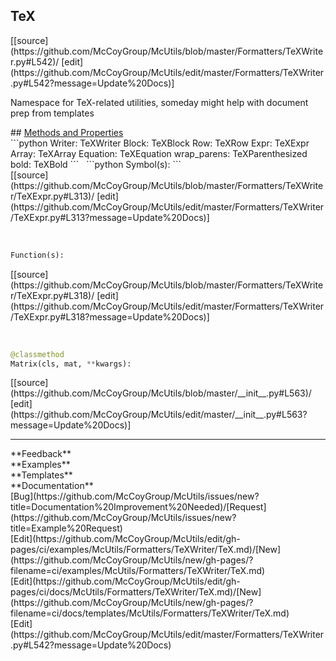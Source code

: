 ## <a id="McUtils.Formatters.TeXWriter.TeX">TeX</a> 

<div class="docs-source-link" markdown="1">
[[source](https://github.com/McCoyGroup/McUtils/blob/master/Formatters/TeXWriter.py#L542)/
[edit](https://github.com/McCoyGroup/McUtils/edit/master/Formatters/TeXWriter.py#L542?message=Update%20Docs)]
</div>

Namespace for TeX-related utilities, someday might help with document prep from templates







<div class="collapsible-section">
 <div class="collapsible-section collapsible-section-header" markdown="1">
## <a class="collapse-link" data-toggle="collapse" href="#methods" markdown="1"> Methods and Properties</a> <a class="float-right" data-toggle="collapse" href="#methods"><i class="fa fa-chevron-down"></i></a>
 </div>
 <div class="collapsible-section collapsible-section-body collapse show" id="methods" markdown="1">
 ```python
Writer: TeXWriter
Block: TeXBlock
Row: TeXRow
Expr: TeXExpr
Array: TeXArray
Equation: TeXEquation
wrap_parens: TeXParenthesized
bold: TeXBold
```
<a id="McUtils.Formatters.TeXWriter.TeXExpr.name" class="docs-object-method">&nbsp;</a> 
```python
Symbol(s): 
```
<div class="docs-source-link" markdown="1">
[[source](https://github.com/McCoyGroup/McUtils/blob/master/Formatters/TeXWriter/TeXExpr.py#L313)/
[edit](https://github.com/McCoyGroup/McUtils/edit/master/Formatters/TeXWriter/TeXExpr.py#L313?message=Update%20Docs)]
</div>


<a id="McUtils.Formatters.TeXWriter.TeXExpr.symbol" class="docs-object-method">&nbsp;</a> 
```python
Function(s): 
```
<div class="docs-source-link" markdown="1">
[[source](https://github.com/McCoyGroup/McUtils/blob/master/Formatters/TeXWriter/TeXExpr.py#L318)/
[edit](https://github.com/McCoyGroup/McUtils/edit/master/Formatters/TeXWriter/TeXExpr.py#L318?message=Update%20Docs)]
</div>


<a id="McUtils.Formatters.TeXWriter.TeX.Matrix" class="docs-object-method">&nbsp;</a> 
```python
@classmethod
Matrix(cls, mat, **kwargs): 
```
<div class="docs-source-link" markdown="1">
[[source](https://github.com/McCoyGroup/McUtils/blob/master/__init__.py#L563)/
[edit](https://github.com/McCoyGroup/McUtils/edit/master/__init__.py#L563?message=Update%20Docs)]
</div>
 </div>
</div>












---


<div markdown="1" class="text-secondary">
<div class="container">
  <div class="row">
   <div class="col" markdown="1">
**Feedback**   
</div>
   <div class="col" markdown="1">
**Examples**   
</div>
   <div class="col" markdown="1">
**Templates**   
</div>
   <div class="col" markdown="1">
**Documentation**   
</div>
   <div class="col" markdown="1">
   
</div>
   <div class="col" markdown="1">
   
</div>
   <div class="col" markdown="1">
   
</div>
</div>
  <div class="row">
   <div class="col" markdown="1">
[Bug](https://github.com/McCoyGroup/McUtils/issues/new?title=Documentation%20Improvement%20Needed)/[Request](https://github.com/McCoyGroup/McUtils/issues/new?title=Example%20Request)   
</div>
   <div class="col" markdown="1">
[Edit](https://github.com/McCoyGroup/McUtils/edit/gh-pages/ci/examples/McUtils/Formatters/TeXWriter/TeX.md)/[New](https://github.com/McCoyGroup/McUtils/new/gh-pages/?filename=ci/examples/McUtils/Formatters/TeXWriter/TeX.md)   
</div>
   <div class="col" markdown="1">
[Edit](https://github.com/McCoyGroup/McUtils/edit/gh-pages/ci/docs/McUtils/Formatters/TeXWriter/TeX.md)/[New](https://github.com/McCoyGroup/McUtils/new/gh-pages/?filename=ci/docs/templates/McUtils/Formatters/TeXWriter/TeX.md)   
</div>
   <div class="col" markdown="1">
[Edit](https://github.com/McCoyGroup/McUtils/edit/master/Formatters/TeXWriter.py#L542?message=Update%20Docs)   
</div>
   <div class="col" markdown="1">
   
</div>
   <div class="col" markdown="1">
   
</div>
   <div class="col" markdown="1">
   
</div>
</div>
</div>
</div>